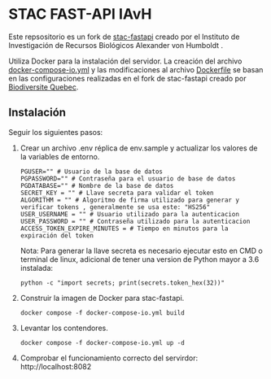 # STAC FAST-API IAvH

Este repsositorio es un fork de [stac-fastapi](https://github.com/stac-utils/stac-fastapi) creado por el Instituto de Investigación de Recursos Biológicos Alexander von Humboldt .

Utiliza Docker para la instalación del servidor. La creación del archivo [docker-compose-io.yml](docker-compose-io.yml) y las modificaciones al archivo [Dockerfile](Dockerfile) se basan en las configuraciones realizadas en el fork de stac-fastapi creado por [Biodiversite Quebec](https://github.com/BiodiversiteQuebec/stac-fastapi).

## Instalación

Seguir los siguientes pasos:

1. Crear un archivo .env réplica de env.sample y actualizar los valores de la variables de entorno.
    ```
    PGUSER="" # Usuario de la base de datos
    PGPASSWORD="" # Contraseña para el usuario de base de datos
    PGDATABASE="" # Nombre de la base de datos
    SECRET_KEY = "" # Llave secreta para validar el token
    ALGORITHM = "" # Algoritmo de firma utilizado para generar y verificar tokens , generalmente se usa este: "HS256"
    USER_USERNAME = "" # Usuario utilizado para la autenticacion
    USER_PASSWORD = "" # Contraseña utilizado para la autenticacion
    ACCESS_TOKEN_EXPIRE_MINUTES = # Tiempo en minutos para la expiración del token
    ```
   Nota: Para generar la llave secreta es necesario ejecutar esto en CMD o terminal de linux, adicional de tener una version de Python mayor a 3.6 instalada:
   
   ```
   python -c "import secrets; print(secrets.token_hex(32))"
   ```

1. Construir la imagen de Docker para stac-fastapi.
    ````
    docker compose -f docker-compose-io.yml build
    ````

1. Levantar los contendores.
    ````
    docker compose -f docker-compose-io.yml up -d
    ````

1. Comprobar el funcionamiento correcto del servirdor: http://localhost:8082
